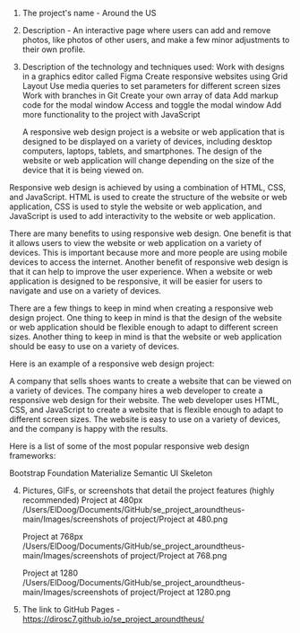 1. The project's name - Around the US

2. Description - An interactive page where users can add and remove photos, like photos of other users, and make a few minor adjustments to their own profile.

3. Description of the technology and techniques used:
   Work with designs in a graphics editor called Figma
   Create responsive websites using Grid Layout
   Use media queries to set parameters for different screen sizes
   Work with branches in Git
   Create your own array of data
   Add markup code for the modal window
   Access and toggle the modal window
   Add more functionality to the project with JavaScript

   A responsive web design project is a website or web application that is designed to be displayed on a variety of devices, including desktop computers, laptops, tablets, and smartphones. The design of the website or web application will change depending on the size of the device that it is being viewed on.

Responsive web design is achieved by using a combination of HTML, CSS, and JavaScript. HTML is used to create the structure of the website or web application, CSS is used to style the website or web application, and JavaScript is used to add interactivity to the website or web application.

There are many benefits to using responsive web design. One benefit is that it allows users to view the website or web application on a variety of devices. This is important because more and more people are using mobile devices to access the internet. Another benefit of responsive web design is that it can help to improve the user experience. When a website or web application is designed to be responsive, it will be easier for users to navigate and use on a variety of devices.

There are a few things to keep in mind when creating a responsive web design project. One thing to keep in mind is that the design of the website or web application should be flexible enough to adapt to different screen sizes. Another thing to keep in mind is that the website or web application should be easy to use on a variety of devices.

Here is an example of a responsive web design project:

A company that sells shoes wants to create a website that can be viewed on a variety of devices. The company hires a web developer to create a responsive web design for their website. The web developer uses HTML, CSS, and JavaScript to create a website that is flexible enough to adapt to different screen sizes. The website is easy to use on a variety of devices, and the company is happy with the results.

Here is a list of some of the most popular responsive web design frameworks:

Bootstrap
Foundation
Materialize
Semantic UI
Skeleton

4. Pictures, GIFs, or screenshots that detail the project features (highly recommended)
   Project at 480px /Users/ElDoog/Documents/GitHub/se_project_aroundtheus-main/Images/screenshots of project/Project at 480.png

   Project at 768px /Users/ElDoog/Documents/GitHub/se_project_aroundtheus-main/Images/screenshots of project/Project at 768.png

   Project at 1280 /Users/ElDoog/Documents/GitHub/se_project_aroundtheus-main/Images/screenshots of project/Project at 1280.png

5. The link to GitHub Pages - https://dirosc7.github.io/se_project_aroundtheus/
